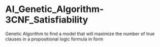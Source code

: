 # AI_Genetic_Algorithm-3CNF_Satisfiability
Genetic Algorithm to find a model that will maximize the number of true clauses in a propositional logic formula in form
